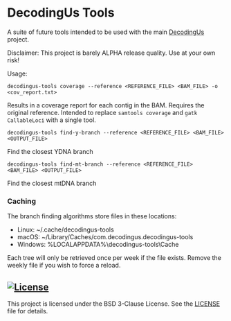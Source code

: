 # DecodingUs Tools

A suite of future tools intended to be used with the main [DecodingUs](https://github.com/JamesKane/decodingus) project.

Disclaimer: This project is barely ALPHA release quality.  Use at your own risk!

Usage: 
```shell
decodingus-tools coverage --reference <REFERENCE_FILE> <BAM_FILE> -o <cov_report.txt>
```

Results in a coverage report for each contig in the BAM.  Requires the original reference.
Intended to replace ```samtools coverage``` and ```gatk CallableLoci``` with a single tool.

```shell
decodingus-tools find-y-branch --reference <REFERENCE_FILE> <BAM_FILE> <OUTPUT_FILE>
```

Find the closest YDNA branch

```shell
decodingus-tools find-mt-branch --reference <REFERENCE_FILE> <BAM_FILE> <OUTPUT_FILE>
```

Find the closest mtDNA branch

### Caching
The branch finding algorithms store files in these locations:
* Linux: ~/.cache/decodingus-tools
* macOS: ~/Library/Caches/com.decodingus.decodingus-tools
* Windows: %LOCALAPPDATA%\decodingus-tools\Cache

Each tree will only be retrieved once per week if the file exists.  Remove the weekly file if you wish to force a reload.

## [![License](https://img.shields.io/badge/License-BSD_3--Clause-blue.svg)](https://opensource.org/licenses/BSD-3-Clause)

This project is licensed under the BSD 3-Clause License. See the [LICENSE](LICENSE) file for details.

